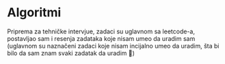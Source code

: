 # Algoritmi
Priprema za tehničke intervjue, zadaci su uglavnom sa leetcode-a, postavljao sam i resenja zadataka koje nisam umeo da uradim sam (uglavnom su naznačeni zadaci koje nisam incijalno umeo da uradim, šta bi bilo da sam znam svaki zadatak da uradim 🤯)
